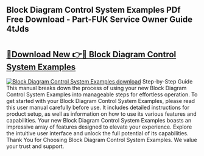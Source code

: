## Block Diagram Control System Examples PDf Free Download - Part-FUK Service Owner Guide 4tJds

# <h2><a href="http://dfheq70.blite.top/?on=Block+Diagram+Control+System+Examples">🔗Download New 👉🔴 Block Diagram Control System Examples</a></h2>

[![Block Diagram Control System Examples download](https://i.imgur.com/lujVjoI.png)](http://dfheq70.blite.top/?on=Block+Diagram+Control+System+Examples)
Step-by-Step Guide This manual breaks down the process of using your new Block Diagram Control System Examples into manageable steps for effortless operation. To get started with your Block Diagram Control System Examples, please read this user manual carefully before use. It includes detailed instructions for product setup, as well as information on how to use its various features and capabilities. Your new Block Diagram Control System Examples boasts an impressive array of features designed to elevate your experience. Explore the intuitive user interface and unlock the full potential of its capabilities. Thank You for Choosing Block Diagram Control System Examples. We value your trust and support.
